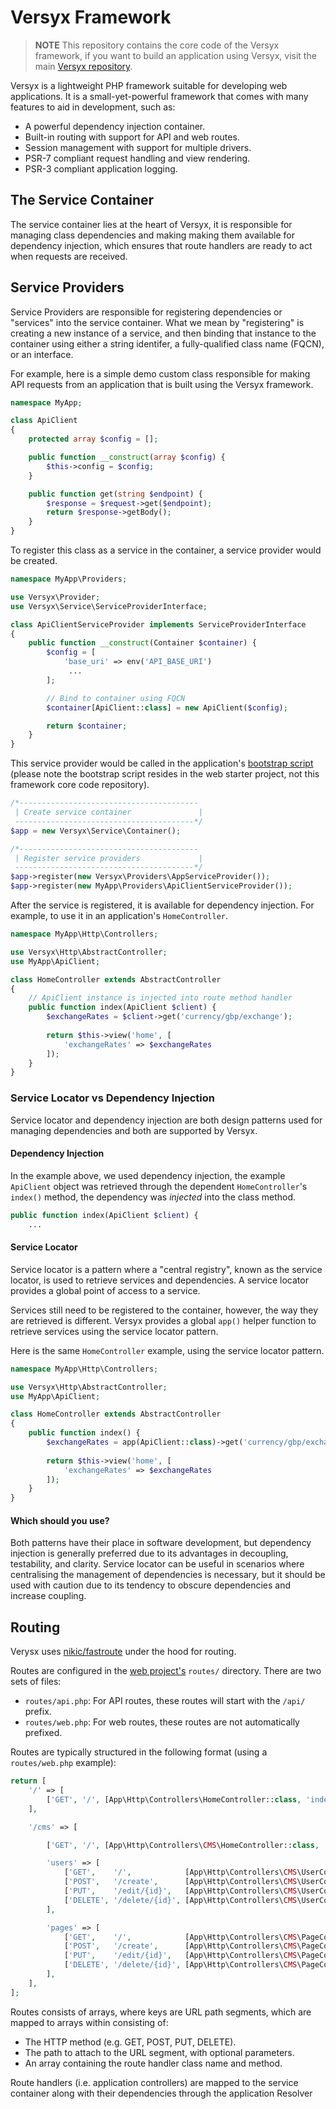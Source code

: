 # Versyx Framework

> **NOTE** This repository contains the core code of the Versyx framework, if you want to build an application using Versyx, visit the main [Versyx repository](#).

Versyx is a lightweight PHP framework suitable for developing web applications. It is a small-yet-powerful framework that comes with many features to aid in development, such as:

- A powerful dependency injection container.
- Built-in routing with support for API and web routes.
- Session management with support for multiple drivers.
- PSR-7 compliant request handling and view rendering.
- PSR-3 compliant application logging.


## The Service Container

The service container lies at the heart of Versyx, it is responsible for managing class dependencies and making making them available for dependency injection, which ensures that route handlers are ready to act when requests are received.

## Service Providers

Service Providers are responsible for registering dependencies or "services" into the service container. What we mean by "registering" is creating a new instance of a service, and then binding that instance to the container using either a string identifer, a fully-qualified class name (FQCN), or an interface.

For example, here is a simple demo custom class responsible for making API requests from an application that is built using the Versyx framework.

```php
namespace MyApp;

class ApiClient 
{
    protected array $config = [];

    public function __construct(array $config) {
        $this->config = $config;
    }

    public function get(string $endpoint) {
        $response = $request->get($endpoint);
        return $response->getBody();
    }
}
```

To register this class as a service in the container, a service provider would be created.

```php
namespace MyApp\Providers;

use Versyx\Provider;
use Versyx\Service\ServiceProviderInterface;

class ApiClientServiceProvider implements ServiceProviderInterface
{
    public function __construct(Container $container) {
        $config = [
            'base_uri' => env('API_BASE_URI')
             ...
        ];

        // Bind to container using FQCN
        $container[ApiClient::class] = new ApiClient($config);

        return $container;
    }
}
```

This service provider would be called in the application's [bootstrap script](https://github.com/versyxdigital/versyx/blob/main/bootstrap.php) (please note the bootstrap script resides in the web starter project, not this framework core code repository).

```php
/*----------------------------------------
 | Create service container               |
 ----------------------------------------*/
$app = new Versyx\Service\Container();

/*----------------------------------------
 | Register service providers             |
 ----------------------------------------*/
$app->register(new Versyx\Providers\AppServiceProvider());
$app->register(new MyApp\Providers\ApiClientServiceProvider());
```

After the service is registered, it is available for dependency injection. For example, to use it in an application's `HomeController`.

```php
namespace MyApp\Http\Controllers;

use Versyx\Http\AbstractController;
use MyApp\ApiClient;

class HomeController extends AbstractController
{
    // ApiClient instance is injected into route method handler
    public function index(ApiClient $client) {
        $exchangeRates = $client->get('currency/gbp/exchange');
        
        return $this->view('home', [
            'exchangeRates' => $exchangeRates
        ]);
    }
}
```

### Service Locator vs Dependency Injection

Service locator and dependency injection are both design patterns used for managing dependencies and both are supported by Versyx.

#### Dependency Injection

In the example above, we used dependency injection, the example `ApiClient` object was retrieved through the dependent `HomeController`'s `index()` method, the dependency was *injected* into the class method.

```php
public function index(ApiClient $client) {
    ...
```

#### Service Locator

Service locator is a pattern where a "central registry", known as the service locator, is used to retrieve services and dependencies. A service locator provides a global point of access to a service.

Services still need to be registered to the container, however, the way they are retrieved is different. Versyx provides a global `app()` helper function to retrieve services using the service locator pattern.

Here is the same `HomeController` example, using the service locator pattern.

```php
namespace MyApp\Http\Controllers;

use Versyx\Http\AbstractController;
use MyApp\ApiClient;

class HomeController extends AbstractController
{
    public function index() {
        $exchangeRates = app(ApiClient::class)->get('currency/gbp/exchange');
        
        return $this->view('home', [
            'exchangeRates' => $exchangeRates
        ]);
    }
}
```

#### Which should you use?

Both patterns have their place in software development, but dependency injection is generally preferred due to its advantages in decoupling, testability, and clarity. Service locator can be useful in scenarios where centralising the management of dependencies is necessary, but it should be used with caution due to its tendency to obscure dependencies and increase coupling.

## Routing

Verysx uses [nikic/fastroute](#) under the hood for routing.

Routes are configured in the [web project's](#) `routes/` directory. There are two sets of files:

- `routes/api.php`: For API routes, these routes will start with the `/api/` prefix.
- `routes/web.php`: For web routes, these routes are not automatically prefixed.

Routes are typically structured in the following format (using a `routes/web.php` example):

```php
return [
    '/' => [
        ['GET', '/', [App\Http\Controllers\HomeController::class, 'index']]
    ],

    '/cms' => [

        ['GET', '/', [App\Http\Controllers\CMS\HomeController::class, 'index']],

        'users' => [
            ['GET',    '/',            [App\Http\Controllers\CMS\UserController::class, 'index']],
            ['POST',   '/create',      [App\Http\Controllers\CMS\UserController::class, 'store']],
            ['PUT',    '/edit/{id}',   [App\Http\Controllers\CMS\UserController::class, 'update']],
            ['DELETE', '/delete/{id}', [App\Http\Controllers\CMS\UserController::class, 'delete']],
        ],

        'pages' => [
            ['GET',    '/',            [App\Http\Controllers\CMS\PageController::class, 'index']],
            ['POST',   '/create',      [App\Http\Controllers\CMS\PageController::class, 'store']],
            ['PUT',    '/edit/{id}',   [App\Http\Controllers\CMS\PageController::class, 'update']],
            ['DELETE', '/delete/{id}', [App\Http\Controllers\CMS\PageController::class, 'delete']],
        ],
    ],
];
```

Routes consists of arrays, where keys are URL path segments, which are mapped to arrays within consisting of:

- The HTTP method (e.g. GET, POST, PUT, DELETE).
- The path to attach to the URL segment, with optional parameters.
- An array containing the route handler class name and method.

Route handlers (i.e. application controllers) are mapped to the service container along with their dependencies through the application Resolver
